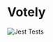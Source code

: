 # Votely

![Jest Tests](https://github.com/<harshdasika>/<Votely>/.github/workflows/main.yml/badge.svg)